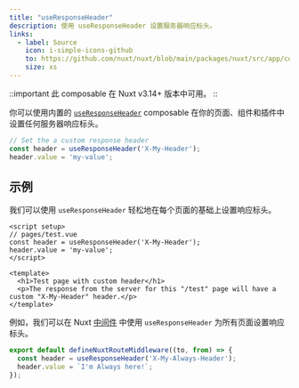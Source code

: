 ```yaml
---
title: "useResponseHeader"
description: 使用 useResponseHeader 设置服务器响应标头。
links:
  - label: Source
    icon: i-simple-icons-github
    to: https://github.com/nuxt/nuxt/blob/main/packages/nuxt/src/app/composables/ssr.ts
    size: xs
---
```


::important
此 composable 在 Nuxt v3.14+ 版本中可用。
::

你可以使用内置的 [`useResponseHeader`](/docs/api/composables/use-response-header) composable 在你的页面、组件和插件中设置任何服务器响应标头。

```ts
// Set the a custom response header
const header = useResponseHeader('X-My-Header');
header.value = 'my-value';
```

## 示例

我们可以使用 `useResponseHeader` 轻松地在每个页面的基础上设置响应标头。

```vue [pages/test.vue]
<script setup>
// pages/test.vue
const header = useResponseHeader('X-My-Header');
header.value = 'my-value';
</script>

<template>
  <h1>Test page with custom header</h1>
  <p>The response from the server for this "/test" page will have a custom "X-My-Header" header.</p>
</template>
```

例如，我们可以在 Nuxt [中间件](/docs/guide/directory-structure/middleware) 中使用 `useResponseHeader` 为所有页面设置响应标头。

```ts [middleware/my-header-middleware.ts]
export default defineNuxtRouteMiddleware((to, from) => {
  const header = useResponseHeader('X-My-Always-Header');
  header.value = `I'm Always here!`;
});

```
